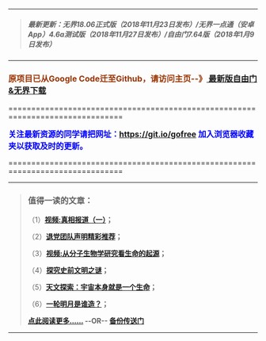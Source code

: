 ***
>##### 最新更新：无界18.06正式版（2018年11月23日发布）/无界一点通（安卓App）4.6a测试版（2018年11月27日发布）/自由门7.64版（2018年1月9日发布）
***

<h3><font color="#993300"> 原项目已从Google Code迁至Github，请访问主页--》<a href="https://github.com/sglfree/freesky/wiki/%E8%87%AA%E7%94%B1%E9%97%A8%E6%9C%80%E6%96%B0%E7%89%88%E4%B8%8B%E8%BD%BD-%E6%97%A0%E7%95%8C%E6%B5%8F%E8%A7%88%E6%9C%80%E6%96%B0%E6%AD%A3%E5%BC%8F%E7%89%88%E4%B8%8B%E8%BD%BD-%E7%BF%BB%E5%A2%99%E8%BD%AF%E4%BB%B6%E4%B8%8B%E8%BD%BD" target="_blank"> 最新版自由门&无界下载</a></font></h3>
<p>===============================================================================</p>
<font color="blue" size="3"><strong>关注最新资源的同学请把网址：<font color="#993300"><a href="https://git.io/gofree" target="_blank">https://git.io/gofree</a> </font>加入浏览器收藏夹以获取及时的更新。</strong></font>
<p>===============================================================================</p>

***
>###  值得一读的文章：
> <p>（1）<strong><a href="https://s3-external-1.amazonaws.com/freeskye/index.html?i=b1" target="_blank">视频:真相报道（一）</a>；</strong></p>
> <p>（2）<strong><a href="https://s3-external-1.amazonaws.com/freeskye/index.html?i=b2" target="_blank">退党团队声明精彩推荐</a>；</strong></p>
> <p>（3）<strong><a href="https://s3-external-1.amazonaws.com/freeskye/index.html?i=b3" target="_blank">视频:从分子生物学研究看生命的起源</a>；</strong></p>
> <p>（4）<strong><a href="https://s3-external-1.amazonaws.com/freeskye/index.html?i=b4" target="_blank">探究史前文明之谜</a>；</strong></p>
> <p>（5）<strong><a href="https://s3-external-1.amazonaws.com/freeskye/index.html?i=b5" target="_blank">天文探索：宇宙本身就是一个生命</a>；</strong></p>
> <p>（6）<strong><a href="https://s3-external-1.amazonaws.com/freeskye/index.html?i=b6" target="_blank">一轮明月是谁造？</a>；</strong></p>
> <p><strong><a href="https://s3-external-1.amazonaws.com/freeskye/index.html?i=b7" target="_blank">点此阅读更多……</a> --OR-- <a href="http://cbh.gofreet.aocool.men/forum.php?i=b7" target="_blank">备份传送门</a></strong></p>
***
